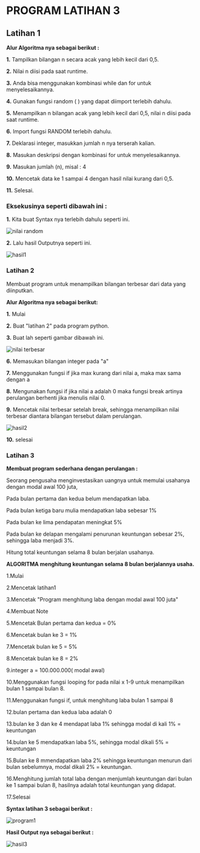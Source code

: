 
# PROGRAM LATIHAN 3

## Latihan 1

**Alur Algoritma nya sebagai berikut :**

**1.** Tampilkan bilangan n secara acak yang lebih kecil dari 0,5.

**2.** Nilai n diisi pada saat runtime.

**3.** Anda bisa menggunakan kombinasi while dan for untuk menyelesaikannya.

**4.** Gunakan fungsi random ( ) yang dapat diimport terlebih dahulu.

**5.** Menampilkan n bilangan acak yang lebih kecil dari 0,5, nilai n diisi pada saat runtime.

**6.** Import fungsi RANDOM terlebih dahulu.

**7.** Deklarasi integer, masukkan jumlah n nya terserah kalian.

**8.** Masukan deskripsi dengan kombinasi for untuk menyelesaikannya.

**9.** Masukan jumlah (n), misal  : 4

**10.** Mencetak data ke 1 sampai 4 dengan hasil nilai kurang dari 0,5.

**11.** Selesai.

### Eksekusinya seperti dibawah ini :

**1.** Kita buat Syntax nya terlebih dahulu seperti ini.

![nilai random](https://user-images.githubusercontent.com/45907948/53223485-17012c00-36a4-11e9-84d0-01e7c8bf319b.png)

**2.** Lalu hasil Outputnya seperti ini.

![hasil1](https://user-images.githubusercontent.com/45907948/53223481-15cfff00-36a4-11e9-91e7-6669c8a674ee.png)

### Latihan 2

Membuat program untuk menampilkan bilangan terbesar dari data yang diinputkan.

**Alur Algoritma nya sebagai berikut:**

**1.** Mulai

**2.** Buat "latihan 2" pada program python.

**3.** Buat lah seperti gambar dibawah ini.

![nilai terbesar](https://user-images.githubusercontent.com/45907948/53223486-1799c280-36a4-11e9-9f8c-5eb644abccb9.png)

**6.** Memasukan bilangan integer pada "a"

**7.** Menggunakan fungsi if jika max kurang dari nilai a, maka max sama dengan a

**8.** Mengunakan fungsi if jika nilai a adalah 0 maka fungsi break artinya perulangan berhenti jika menulis nilai 0.

**9.** Mencetak nilai terbesar setelah break, sehingga menampilkan nilai terbesar diantara bilangan tersebut dalam perulangan.

![hasil2](https://user-images.githubusercontent.com/45907948/53223482-16689580-36a4-11e9-8d4e-1389555385b8.png)

**10.** selesai

### Latihan 3

**Membuat program sederhana dengan perulangan :**

Seorang pengusaha menginvestasikan uangnya untuk memulai usahanya dengan modal awal 100 juta,

Pada bulan pertama dan kedua belum mendapatkan laba.

Pada bulan ketiga baru mulia mendapatkan laba sebesar 1%

Pada bulan ke lima pendapatan meningkat 5%

Pada bulan ke delapan mengalami penurunan keuntungan sebesar 2%, sehingga laba menjadi 3%.

Hitung total keuntungan selama 8 bulan berjalan usahanya.

**ALGORITMA menghitung keuntungan selama 8 bulan berjalannya usaha.**

1.Mulai

2.Mencetak latihan1

3.Mencetak "Program menghitung laba dengan modal awal 100 juta"

4.Membuat Note

5.Mencetak Bulan pertama dan kedua = 0%

6.Mencetak bulan ke 3 = 1%

7.Mencetak bulan ke 5 = 5%

8.Mencetak bulan ke 8 = 2%

9.integer a = 100.000.000( modal awal)

10.Menggunakan fungsi looping for pada nilai x 1-9 untuk menampilkan bulan 1 sampai bulan 8.

11.Menggunakan fungsi if, untuk menghitung laba bulan 1 sampai 8

12.bulan pertama dan kedua laba adalah 0

13.bulan ke 3 dan ke 4 mendapat laba 1% sehingga modal di kali 1% = keuntungan

14.bulan ke 5 mendapatkan laba 5%, sehingga modal dikali 5% = keuntungan

15.Bulan ke 8 mmendapatkan laba 2% sehingga keuntungan menurun dari bulan sebelumnya, modal dikali 2% = keuntungan.

16.Menghitung jumlah total laba dengan menjumlah keuntungan dari bulan ke 1 sampai bulan 8, hasilnya adalah total keuntungan yang didapat.

17.Selesai

**Syntax latihan 3 sebagai berikut :**

![program1](https://user-images.githubusercontent.com/45907948/53223487-18325900-36a4-11e9-8d85-f203dd4180f7.png)

**Hasil Output nya sebagai berikut :**

![hasil3](https://user-images.githubusercontent.com/45907948/53223484-17012c00-36a4-11e9-81f5-80c1b117f76b.png)


